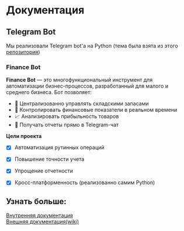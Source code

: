 # Документация
## Telegram Bot
Мы реализовали Telegram bot'а на Python (тема была взята из этого [репозитория](https://github.com/codecrafters-io/build-your-own-x))
### Finance Bot
**Finance Bot** — это многофункциональный инструмент для автоматизации бизнес-процессов, разработанный для малого и среднего бизнеса. Бот позволяет:

- 📌 Централизованно управлять складскими запасами
- 💸 Контролировать финансовые показатели в реальном времени
- 📈 Анализировать прибыльность товаров
- 🤖 Получать отчеты прямо в Telegram-чат

**Цели проекта**  
- [x] Автоматизация рутинных операций  
- [x] Повышение точности учета  
- [x] Упрощение отчетности  
- [x] Кросс-платформенность (реализованно самим Python)


## Узнать больше:  
[Внутренняя документация](https://github.com/zertmark/practice-2025-1/blob/master/docs/Financebot/Home.md#добро-пожаловать-на-нашу-wiki-!)  
[Внешняя документация(wiki)](https://github.com/zertmark/bot_for_practice/wiki/Home#добро-пожаловать-на-нашу-wiki-!)